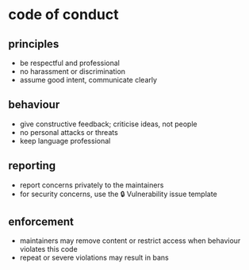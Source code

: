 # code of conduct

## principles
- be respectful and professional
- no harassment or discrimination
- assume good intent, communicate clearly

## behaviour
- give constructive feedback; criticise ideas, not people
- no personal attacks or threats
- keep language professional

## reporting
- report concerns privately to the maintainers
- for security concerns, use the 🔒 Vulnerability issue template

## enforcement
- maintainers may remove content or restrict access when behaviour violates this code
- repeat or severe violations may result in bans
